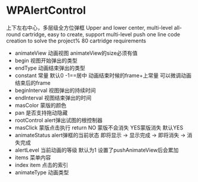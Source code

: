 # WPAlertControl
上下左右中心，多层级全方位弹框
Upper and lower center, multi-level all-round cartridge, easy to create,
support multi-level push one line code creation to solve the project% 80 cartridge requirements

* animateView 动画视图 animateView的size必须有值
* begin 视图开始弹出的类型
* endType 动画结束弹出的类型
* constant 常量 默认0 -1==居中 动画结束时候的frame+上常量 可以微调动画结束后的frame
* beginInterval 视图弹出的持续时间
* endInterval 视图结束弹出的时间
* masColor 蒙版的颜色
* pan 是否支持拖动隐藏
* rootControl alert弹出试图的根控制器
* masClick 蒙版点击执行 return NO 蒙版不会消失 YES蒙版消失 默认YES
* animateStatus alert弹框的当前状态 即将显示 -> 显示完成 -> 即将消失 -> 消失完成
* alertLevel 当前动画的等级 默认为1 设置了pushAnimateView后会累加
* items 菜单内容
* index item 点击的索引
* animateType 动画类型
